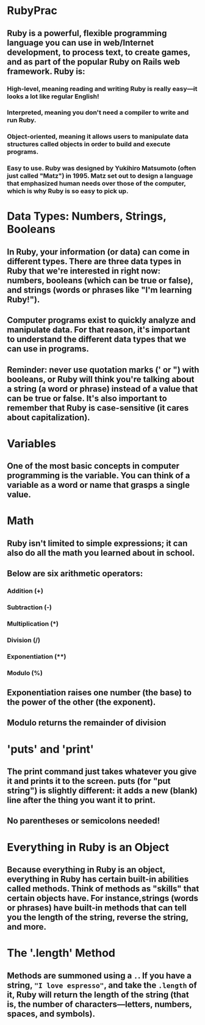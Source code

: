 # RubyPrac
## Ruby is a powerful, flexible programming language you can use in web/Internet development, to process text, to create games, and as part of the popular Ruby on Rails web framework. Ruby is:

### High-level, meaning reading and writing Ruby is really easy—it looks a lot like regular English!

### Interpreted, meaning you don't need a compiler to write and run Ruby.

### Object-oriented, meaning it allows users to manipulate data structures called objects in order to build and execute programs.

### Easy to use. Ruby was designed by Yukihiro Matsumoto (often just called "Matz") in 1995. Matz set out to design a language that emphasized human needs over those of the computer, which is why Ruby is so easy to pick up.

# Data Types: Numbers, Strings, Booleans
## In Ruby, your information (or data) can come in different types. There are three data types in Ruby that we're interested in right now: numbers, booleans (which can be true or false), and strings (words or phrases like "I'm learning Ruby!").

## Computer programs exist to quickly analyze and manipulate data. For that reason, it's important to understand the different data types that we can use in programs.

## Reminder: never use quotation marks (' or ") with booleans, or Ruby will think you're talking about a string (a word or phrase) instead of a value that can be true or false. It's also important to remember that Ruby is case-sensitive (it cares about capitalization).

# Variables 
## One of the most basic concepts in computer programming is the variable. You can think of a variable as a word or name that grasps a single value. 

# Math
## Ruby isn't limited to simple expressions; it can also do all the math you learned about in school.

## Below are six arithmetic operators:
### Addition (+)
### Subtraction (-)
### Multiplication (*)
### Division (/)
### Exponentiation (**)
### Modulo (%)

##  Exponentiation raises one number (the base) to the power of the other (the exponent).
## Modulo returns the remainder of division

# 'puts' and 'print'
## The print command just takes whatever you give it and prints it to the screen. puts (for "put string") is slightly different: it adds a new (blank) line after the thing you want it to print.
## No parentheses or semicolons needed!

# Everything in Ruby is an Object
## Because everything in Ruby is an object, everything in Ruby has certain built-in abilities called methods. Think of methods as "skills" that certain objects have. For instance,strings (words or phrases) have built-in methods that can tell you the length of the string, reverse the string, and more.

# The '.length' Method
## Methods are summoned using a `.`. If you have a string, `"I love espresso"`, and take the `.length` of it, Ruby will return the length of the string (that is, the number of characters—letters, numbers, spaces, and symbols). 